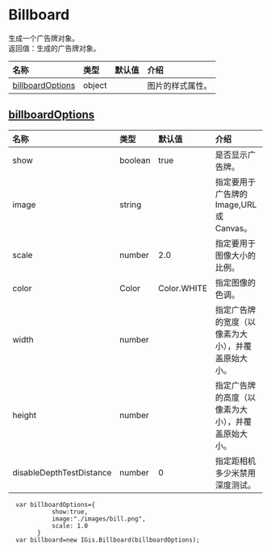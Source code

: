 # Billboard

生成一个广告牌对象。  
返回值：生成的广告牌对象。

| 名称 | 类型 | 默认值 | 介绍 |
| :--- | :--- | :--- | :--- |
| [billboardOptions](billboard.md) | object |  | 图片的样式属性。 |

## [billboardOptions](billboard.md)

| 名称 | 类型 | 默认值 | 介绍 |
| :--- | :--- | :--- | :--- |
| show | boolean | true | 是否显示广告牌。 |
| image | string |  | 指定要用于广告牌的Image,URL或Canvas。 |
| scale | number | 2.0 | 指定要用于图像大小的比例。 |
| color | Color | Color.WHITE | 指定图像的色调。 |
| width | number |  | 指定广告牌的宽度（以像素为大小），并覆盖原始大小。 |
| height | number |  | 指定广告牌的高度（以像素为大小），并覆盖原始大小。 |
| disableDepthTestDistance | number | 0 | 指定距相机多少米禁用深度测试。 |

```text
  var billboardOptions={
            show:true,
            image:"./images/bill.png",
            scale: 1.0
        }
  var billboard=new IGis.Billboard(billboardOptions);
```

